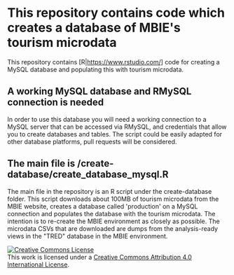 # This repository contains code which creates a database of MBIE's tourism microdata
This repository contains [R|https://www.rstudio.com/] code for creating a MySQL database and populating this with tourism microdata. 

## A working MySQL database and RMySQL connection is needed
In order to use this database you will need a working connection to a MySQL server that can be accessed via RMySQL, and credentials that allow you to create databases and tables. The script could be easily adapted for other database platforms, pull requests will be considered.

## The main file is /create-database/create_database_mysql.R
The main file in the repository is an R script under the create-database folder. This script downloads about 100MB of tourism microdata from the MBIE website, creates a database called 'production' on a MySQL connection and populates the database with the tourism microdata.  The intention is to re-create the MBIE environment as closely as possible.  The microdata CSVs that are downloaded are dumps from the analysis-ready views in the "TRED" database in the MBIE environment.

<a rel="license" href="http://creativecommons.org/licenses/by/4.0/"><img alt="Creative Commons License" style="border-width:0" src="https://i.creativecommons.org/l/by/4.0/88x31.png" /></a><br />This work is licensed under a <a rel="license" href="http://creativecommons.org/licenses/by/4.0/">Creative Commons Attribution 4.0 International License</a>.
